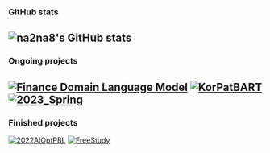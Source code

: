 ### GitHub stats
![na2na8's GitHub stats](https://github-readme-stats.vercel.app/api?username=na2na8&show_icons=true&theme=graywhite&count_private=true)
--------
### Ongoing projects
[![Finance Domain Language Model](https://github-readme-stats.vercel.app/api/pin/?username=deep-over&repo=Financial-Pre-trained-research&theme=graywhite)](https://github.com/deep-over/Financial-Pre-trained-research)
[![KorPatBART](https://github-readme-stats.vercel.app/api/pin/?username=na2na8&repo=PatentSpecification&theme=graywhite)](https://github.com/na2na8/PatentSpecification)
[![2023_Spring](https://github-readme-stats.vercel.app/api/pin/?username=Hanyang-Queen-Club&repo=2023_Spring&theme=graywhite)](https://github.com/Hanyang-Queen-Club/2023_Spring)
---------
### Finished projects
[![2022AIOptPBL](https://github-readme-stats.vercel.app/api/pin/?username=gkalstn000&repo=pbl2022&theme=graywhite)](https://github.com/gkalstn000/pbl2022)
[![FreeStudy](https://github-readme-stats.vercel.app/api/pin/?username=Hanyang-Queen-Club&repo=FW2022&theme=graywhite)](https://github.com/Hanyang-Queen-Club/FW2022)
<!--
**na2na8/na2na8** is a ✨ _special_ ✨ repository because its `README.md` (this file) appears on your GitHub profile.

Here are some ideas to get you started:

- 🔭 I’m currently working on ...
- 🌱 I’m currently learning ...
- 👯 I’m looking to collaborate on ...
- 🤔 I’m looking for help with ...
- 💬 Ask me about ...
- 📫 How to reach me: ...
- 😄 Pronouns: ...
- ⚡ Fun fact: ...
-->
